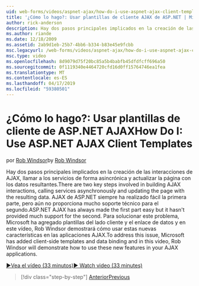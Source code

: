 ```yaml
---
uid: web-forms/videos/aspnet-ajax/how-do-i-use-aspnet-ajax-client-templates
title: '¿Cómo lo hago?: Usar plantillas de cliente AJAX de ASP.NET | Microsoft Docs'
author: rick-anderson
description: Hay dos pasos principales implicados en la creación de las interacciones de AJAX, llamar a los servicios de forma asincrónica y actualizar la página con los datos resultantes. H de AJAX de ASP.NET...
ms.author: riande
ms.date: 12/18/2009
ms.assetid: 2ab9d1eb-25b7-4bb6-b334-b83e45e9fcbb
msc.legacyurl: /web-forms/videos/aspnet-ajax/how-do-i-use-aspnet-ajax-client-templates
msc.type: video
ms.openlocfilehash: 8d9079d75f20bc85a5b4babfb45dfdfcff696a50
ms.sourcegitcommit: 0f1119340e4464720cfd16d0ff15764746ea1fea
ms.translationtype: MT
ms.contentlocale: es-ES
ms.lasthandoff: 04/17/2019
ms.locfileid: "59380501"
---
```

# <a name="how-do-i-use-aspnet-ajax-client-templates"></a><span data-ttu-id="22f32-104">¿Cómo lo hago?: Usar plantillas de cliente de ASP.NET AJAX</span><span class="sxs-lookup"><span data-stu-id="22f32-104">How Do I: Use ASP.NET AJAX Client Templates</span></span>

<span data-ttu-id="22f32-105">por [Rob Windsor](https://twitter.com/robwindsor)</span><span class="sxs-lookup"><span data-stu-id="22f32-105">by [Rob Windsor](https://twitter.com/robwindsor)</span></span>

<span data-ttu-id="22f32-106">Hay dos pasos principales implicados en la creación de las interacciones de AJAX, llamar a los servicios de forma asincrónica y actualizar la página con los datos resultantes.</span><span class="sxs-lookup"><span data-stu-id="22f32-106">There are two key steps involved in building AJAX interactions, calling services asynchronously and updating the page with the resulting data.</span></span> <span data-ttu-id="22f32-107">AJAX de ASP.NET siempre ha realizado fácil la primera parte, pero aún no proporciona mucho soporte técnico para el segundo.</span><span class="sxs-lookup"><span data-stu-id="22f32-107">ASP.NET AJAX has always made the first part easy but it hasn't provided much support for the second.</span></span> <span data-ttu-id="22f32-108">Para solucionar este problema, Microsoft ha agregado plantillas del lado cliente y el enlace de datos y en este vídeo, Rob Windsor demostrará cómo usar estas nuevas características en las aplicaciones AJAX.</span><span class="sxs-lookup"><span data-stu-id="22f32-108">To address this issue, Microsoft has added client-side templates and data binding and in this video, Rob Windsor will demonstrate how to use these new features in your AJAX applications.</span></span>

[<span data-ttu-id="22f32-109">&#9654;Vea el vídeo (33 minutos)</span><span class="sxs-lookup"><span data-stu-id="22f32-109">&#9654; Watch video (33 minutes)</span></span>](https://channel9.msdn.com/Blogs/ASP-NET-Site-Videos/how-do-i-use-aspnet-ajax-client-templates)

> [!div class="step-by-step"]
> [<span data-ttu-id="22f32-110">Anterior</span><span class="sxs-lookup"><span data-stu-id="22f32-110">Previous</span></span>](how-do-i-customize-error-handling-for-the-aspnet-ajax-updatepanel.md)
